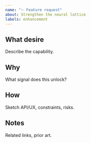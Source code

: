 ```yaml
---
name: "✨ Feature request"
about: Strengthen the neural lattice
labels: enhancement
---
```


## What desire
Describe the capability.

## Why
What signal does this unlock?

## How
Sketch API/UX, constraints, risks.

## Notes
Related links, prior art.

